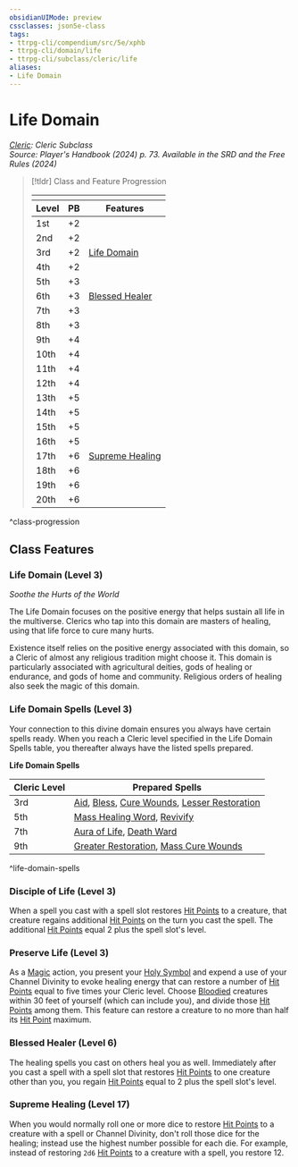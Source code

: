 ```yaml
---
obsidianUIMode: preview
cssclasses: json5e-class
tags:
- ttrpg-cli/compendium/src/5e/xphb
- ttrpg-cli/domain/life
- ttrpg-cli/subclass/cleric/life
aliases:
- Life Domain
---
```

# Life Domain
*[Cleric](./cleric-xphb.md): Cleric Subclass*  
*Source: Player's Handbook (2024) p. 73. Available in the <span title='Systems Reference Document (5.2)'>SRD</span> and the Free Rules (2024)*  

> [!tldr] Class and Feature Progression
> 
> <table class="class-progression">
> <thead>
> <tr><th colspan='3'></th></tr>
> <tr class="class-progression"><th class"level">Level</th><th class"pb">PB</th><th class"feature">Features</th></tr>
> </thead><tbody>
> <tr class="class-progression"><td class"level">1st</td><td class"pb">+2</td><td class"feature"></td></tr>
> <tr class="class-progression"><td class"level">2nd</td><td class"pb">+2</td><td class"feature"></td></tr>
> <tr class="class-progression"><td class"level">3rd</td><td class"pb">+2</td><td class"feature"><a href='#Life Domain (Level 3)' class='internal-link'>Life Domain</a></td></tr>
> <tr class="class-progression"><td class"level">4th</td><td class"pb">+2</td><td class"feature"></td></tr>
> <tr class="class-progression"><td class"level">5th</td><td class"pb">+3</td><td class"feature"></td></tr>
> <tr class="class-progression"><td class"level">6th</td><td class"pb">+3</td><td class"feature"><a href='#Blessed Healer (Level 6)' class='internal-link'>Blessed Healer</a></td></tr>
> <tr class="class-progression"><td class"level">7th</td><td class"pb">+3</td><td class"feature"></td></tr>
> <tr class="class-progression"><td class"level">8th</td><td class"pb">+3</td><td class"feature"></td></tr>
> <tr class="class-progression"><td class"level">9th</td><td class"pb">+4</td><td class"feature"></td></tr>
> <tr class="class-progression"><td class"level">10th</td><td class"pb">+4</td><td class"feature"></td></tr>
> <tr class="class-progression"><td class"level">11th</td><td class"pb">+4</td><td class"feature"></td></tr>
> <tr class="class-progression"><td class"level">12th</td><td class"pb">+4</td><td class"feature"></td></tr>
> <tr class="class-progression"><td class"level">13th</td><td class"pb">+5</td><td class"feature"></td></tr>
> <tr class="class-progression"><td class"level">14th</td><td class"pb">+5</td><td class"feature"></td></tr>
> <tr class="class-progression"><td class"level">15th</td><td class"pb">+5</td><td class"feature"></td></tr>
> <tr class="class-progression"><td class"level">16th</td><td class"pb">+5</td><td class"feature"></td></tr>
> <tr class="class-progression"><td class"level">17th</td><td class"pb">+6</td><td class"feature"><a href='#Supreme Healing (Level 17)' class='internal-link'>Supreme Healing</a></td></tr>
> <tr class="class-progression"><td class"level">18th</td><td class"pb">+6</td><td class"feature"></td></tr>
> <tr class="class-progression"><td class"level">19th</td><td class"pb">+6</td><td class"feature"></td></tr>
> <tr class="class-progression"><td class"level">20th</td><td class"pb">+6</td><td class"feature"></td></tr>
> </tbody></table>

^class-progression


## Class Features

### Life Domain (Level 3)

*Soothe the Hurts of the World*

The Life Domain focuses on the positive energy that helps sustain all life in the multiverse. Clerics who tap into this domain are masters of healing, using that life force to cure many hurts.

Existence itself relies on the positive energy associated with this domain, so a Cleric of almost any religious tradition might choose it. This domain is particularly associated with agricultural deities, gods of healing or endurance, and gods of home and community. Religious orders of healing also seek the magic of this domain.

### Life Domain Spells (Level 3)

Your connection to this divine domain ensures you always have certain spells ready. When you reach a Cleric level specified in the Life Domain Spells table, you thereafter always have the listed spells prepared.

**Life Domain Spells**

| Cleric Level | Prepared Spells |
|--------------|-----------------|
| 3rd | [Aid](Інструменти%20ДМ/CLI/spells/aid-xphb.md), [Bless](Інструменти%20ДМ/CLI/spells/bless-xphb.md), [Cure Wounds](Інструменти%20ДМ/CLI/spells/cure-wounds-xphb.md), [Lesser Restoration](Інструменти%20ДМ/CLI/spells/lesser-restoration-xphb.md) |
| 5th | [Mass Healing Word](Інструменти%20ДМ/CLI/spells/mass-healing-word-xphb.md), [Revivify](Інструменти%20ДМ/CLI/spells/revivify-xphb.md) |
| 7th | [Aura of Life](Інструменти%20ДМ/CLI/spells/aura-of-life-xphb.md), [Death Ward](Інструменти%20ДМ/CLI/spells/death-ward-xphb.md) |
| 9th | [Greater Restoration](Інструменти%20ДМ/CLI/spells/greater-restoration-xphb.md), [Mass Cure Wounds](Інструменти%20ДМ/CLI/spells/mass-cure-wounds-xphb.md) |
^life-domain-spells

### Disciple of Life (Level 3)

When a spell you cast with a spell slot restores [Hit Points](Інструменти%20ДМ/CLI/rules/variant-rules/hit-points-xphb.md) to a creature, that creature regains additional [Hit Points](Інструменти%20ДМ/CLI/rules/variant-rules/hit-points-xphb.md) on the turn you cast the spell. The additional [Hit Points](Інструменти%20ДМ/CLI/rules/variant-rules/hit-points-xphb.md) equal 2 plus the spell slot's level.

### Preserve Life (Level 3)

As a [Magic](Інструменти%20ДМ/CLI/rules/actions.md#Magic) action, you present your [Holy Symbol](Інструменти%20ДМ/CLI/items/holy-symbol-xphb.md) and expend a use of your Channel Divinity to evoke healing energy that can restore a number of [Hit Points](Інструменти%20ДМ/CLI/rules/variant-rules/hit-points-xphb.md) equal to five times your Cleric level. Choose [Bloodied](Інструменти%20ДМ/CLI/rules/variant-rules/bloodied-xphb.md) creatures within 30 feet of yourself (which can include you), and divide those [Hit Points](Інструменти%20ДМ/CLI/rules/variant-rules/hit-points-xphb.md) among them. This feature can restore a creature to no more than half its [Hit Point](Інструменти%20ДМ/CLI/rules/variant-rules/hit-points-xphb.md) maximum.

### Blessed Healer (Level 6)

The healing spells you cast on others heal you as well. Immediately after you cast a spell with a spell slot that restores [Hit Points](Інструменти%20ДМ/CLI/rules/variant-rules/hit-points-xphb.md) to one creature other than you, you regain [Hit Points](Інструменти%20ДМ/CLI/rules/variant-rules/hit-points-xphb.md) equal to 2 plus the spell slot's level.

### Supreme Healing (Level 17)

When you would normally roll one or more dice to restore [Hit Points](Інструменти%20ДМ/CLI/rules/variant-rules/hit-points-xphb.md) to a creature with a spell or Channel Divinity, don't roll those dice for the healing; instead use the highest number possible for each die. For example, instead of restoring `2d6` [Hit Points](Інструменти%20ДМ/CLI/rules/variant-rules/hit-points-xphb.md) to a creature with a spell, you restore 12.